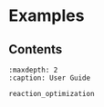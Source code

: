 # Examples

## Contents
```{toctree}
:maxdepth: 2
:caption: User Guide

reaction_optimization

```


